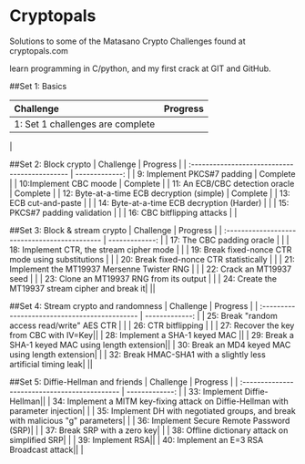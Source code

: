 # Cryptopals
Solutions to some of the Matasano Crypto Challenges found at cryptopals.com

learn programming in C/python, and my first crack at GIT and GitHub.

##Set 1: Basics

| Challenge                        | Progress |
| :------------------------------- | -------------: |
| 1: Set 1 challenges are complete       |     |
|

##Set 2:  Block crypto
| Challenge                                     | Progress |
| :-------------------------------------------- | -------------: |
| 9: Implement PKCS#7 padding                   | Complete    |
| 10:Implement CBC moode                        | Complete   |
| 11: An ECB/CBC detection oracle               | Complete   |
| 12: Byte-at-a-time ECB decryption (simple)    | Complete   |
| 13: ECB cut-and-paste                         | |
| 14: Byte-at-a-time ECB decryption (Harder)    | |
| 15: PKCS#7 padding validation                 | |
| 16: CBC bitflipping attacks                   | |

##Set 3:  Block & stream crypto
| Challenge                                     | Progress |
| :-------------------------------------------- | -------------: |
| 17: The CBC padding oracle                   |  |
| 18: Implement CTR, the stream cipher mode   | |
| 19: Break fixed-nonce CTR mode using substitutions  | |
| 20: Break fixed-nonce CTR statistically |  |
| 21: Implement the MT19937 Mersenne Twister RNG |   |
| 22: Crack an MT19937 seed    |  |
| 23: Clone an MT19937 RNG from its output |  |
| 24: Create the MT19937 stream cipher and break it|  ||

##Set 4:  Stream crypto and randomness
| Challenge                                     | Progress |
| :-------------------------------------------- | -------------: |
| 25: Break "random access read/write" AES CTR  | |
| 26: CTR bitflipping |  |
| 27: Recover the key from CBC with IV=Key|| 
| 28: Implement a SHA-1 keyed MAC ||
| 29: Break a SHA-1 keyed MAC using length extension||
| 30: Break an MD4 keyed MAC using length extension| |
| 32: Break HMAC-SHA1 with a slightly less artificial timing leak| ||


##Set 5:  Diffie-Hellman and friends
| Challenge                                     | Progress |
| :-------------------------------------------- | -------------: |
| 33:  Implement Diffie-Hellman||
| 34:  Implement a MITM key-fixing attack on Diffie-Hellman with parameter injection| |
| 35:  Implement DH with negotiated groups, and break with malicious "g" parameters| |
| 36:  Implement Secure Remote Password (SRP)| |
| 37:  Break SRP with a zero key| |
| 38:  Offline dictionary attack on simplified SRP| |
| 39:  Implement RSA||
| 40:  Implement an E=3 RSA Broadcast attack|| |


